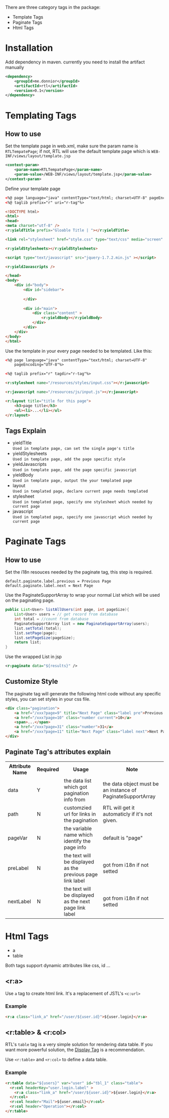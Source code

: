 There are three category tags in the package:

* Template Tags
* Paginate Tags
* Html Tags

# Installation

Add dependency in maven. currently you need to install the artifact manually

```xml
<dependency>
    <groupId>me.donnior</groupId>
    <artifactId>rtl</artifactId>
    <version>0.1</version>
</dependency>
```

# Templating Tags

## How to use

Set the template page in web.xml, make sure the param name is `RTLTempatePage`; if not, RTL will use the default template page which is <code>WEB-INF/views/layout/template.jsp</code>

```xml
<context-param>
    <param-name>RTLTempatePage</param-name>
    <param-value>/WEB-INF/views/layout/template.jsp</param-value>
</context-param>
```

Define your template page

```html
<%@ page language="java" contentType="text/html; charset=UTF-8" pageEncoding="UTF-8"%>
<%@ taglib prefix="r" uri="r-tag"%>

<!DOCTYPE html>
<html>
<head>
<meta charset="utf-8" />
<r:yieldTitle prefix="Gloable Title | "></r:yieldTitle>

<link rel="stylesheet" href="style.css" type="text/css" media="screen" />

<r:yieldStylesheets></r:yieldStylesheets>

<script type="text/javascript" src="jquery-1.7.2.min.js" ></script>

<r:yieldJavascripts />

</head>
<body>
    <div id="body">
        <div id="sidebar">
                
        </div>
        
        <div id="main">
            <div class="content" >
                <r:yieldBody></r:yieldBody>
            </div>
        </div>
    </div>
</body>
</html>
```

Use the template in your every page needed to be templated. Like this:

```html
<%@ page language="java" contentType="text/html; charset=UTF-8"
    pageEncoding="UTF-8"%>

<%@ taglib prefix="r" tagdir="r-tag"%>

<r:stylesheet name="/resources/styles/input.css"></r:javascript>

<r:javascript name="/resources/js/input.js"></r:javascript>

<r:layout title="title for this page">
    <h3>page title</h3>
    <ul><li>...</li></ul>   
</r:layout>
```

## Tags Explain

* yieldTitle       
    `Used in template page, can set the single page's title`
* yieldStylesheets  
    `Used in template page, add the page specific style`
* yieldJavascripts  
    `Used in template page, add the page specific javascript`
* yieldBody  
    `Used in template page, output the your templated page`
* layout  
    `Used in templated page, declare current page needs templated`
* stylesheet  
    `Used in templated page, specify one stylesheet which needed by current page`
* javascript  
    `Used in templated page, specify one javascript which needed by current page`

# Paginate Tags  

## How to use

Set the i18n resouces needed by the paginate tag, this step is required.

    default.paginate.label.previous = Previous Page
    default.paginate.label.next = Next Page

Use the PaginateSupportArray to wrap your normal List which will be used on the paginating page.
```java
public List<User> listAllUsers(int page, int pageSize){
    List<User> users = // get record from database
    int total = //count from database
    PaginateSupportArray list = new PaginateSupportArray(users);
    list.setTotal(total);
    list.setPage(page);
    list.setPageSize(pageSize);
    return list;
}
```

Use the wrapped List in jsp
```xml
<r:paginate data="${results}" />
```

## Customize Style

The paginate tag will generate the following html code without any specific styles, you can set styles in your css file.
```html
<div class="pagination">
    <a href="/xxx?page=9" title="Next Page" class="label pre">Previous Page</a>
    <a href="/xxx?page=10" class="number current">10</a>  
    <span>...</span>
    <a href="/xxx?page=31" class="number">31</a>
    <a href="/xxx?page=11" title="Next Page" class="label next">Next Page</a>
</div>
```

## Paginate Tag's attributes explain

<table>
    <tr>
        <th>Attribute Name</th><th>Required</th><th>Usage</th><th>Note</th>
    </tr>
    <tr><td>data</td><td>Y</td><td>the data list which got pagination info from</td><td>the data object must be an instance of PaginateSupportArray</td></tr>
    <tr><td>path</td><td>N</td><td>customzied url for links in the pagination</td><td>RTL will get it automaticly if it's not given.</td></tr>
    <tr><td>pageVar</td><td>N</td><td>the variable name which identify the page info</td><td>default is "page"</td></tr>
    <tr><td>preLabel</td><td>N</td><td>the text will be displayed as the previous page link label</td><td>got from i18n if not setted</td></tr>
    <tr><td>nextLabel</td><td>N</td><td>the text will be displayed as the next page link label</td><td>got from i18n if not setted</td></tr>
</table>

# Html Tags

* a
* table

Both tags support dynamic attributes like css, id ...

## &lt;r:a&gt;

Use `a` tag to create html link. It's a replacement of JSTL's `<c:url>`

### Example
```html
<r:a class="link_a" href="/user/${user.id}">${user.login}</r:a>
```

## &lt;r:table&gt; & &lt;r:col&gt;

RTL's `table` tag is a very simple solution for rendering data table. If you want more powerful solution, the [Display Tag](http://www.displaytag.org/) is a recommendation.

Use `<r:table>` and `<r:col>` to define a data table.

### Example

```html
<r:table data="${users}" var="user" id="tbl_1" class="table">
  <r:col headerKey="user.login.label" >
    <r:a class="link_a" href="/user/${user.id}">${user.login}</r:a>
  </r:col>
  <r:col header="Mail">${user.email}</r:col>
  <r:col header="Operation"></r:col>
</r:table>
```